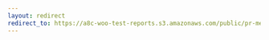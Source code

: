 ```yaml
---
layout: redirect
redirect_to: https://a8c-woo-test-reports.s3.amazonaws.com/public/pr-merge/38872/e2e/index.html
---
```

